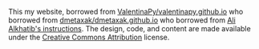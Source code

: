 This my website, borrowed from [ValentinaPy/valentinapy.github.io](https://github.com/ValentinaPy/valentinapy.github.io) who borrowed from [dmetaxak/dmetaxak.github.io](https://github.com/dmetaxak/dmetaxak.github.io) who borrowed from [Ali Alkhatib's instructions](https://github.com/alialkhatib/alialkhatib.github.io). The design, code, and content are made available under the [Creative Commons Attribution](http://creativecommons.org/licenses/by/3.0/us/) license.

